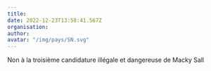 ```yaml
---
title: 
date: 2022-12-23T13:58:41.567Z
organisation: 
author: 
avatar: "/img/pays/SN.svg"
---
```


Non à la troisième candidature illégale et dangereuse de Macky Sall